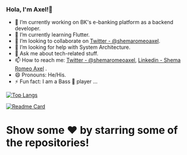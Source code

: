 ### Hola, I'm Axel!👋


- 🔭 I’m currently working on BK's e-banking platform as a backend developer.
- 🌱 I’m currently learning Flutter.
- 👯 I’m looking to collaborate on [Twitter - @shemaromeoaxel](https://twitter.com/shemaromeoaxel).
- 🤔 I’m looking for help with System Architecture.
- 💬 Ask me about tech-related stuff.
- 📫 How to reach me: [Twitter - @shemaromeoaxel](https://twitter.com/shemaromeoaxel), [Linkedin - Shema Romeo Axel](https://www.linkedin.com/in/shema-romeo-axel-105a03199/) .
- 😄 Pronouns: He/His.
- ⚡ Fun fact: I am a Bass 🎸 player ...



[![Top Langs](https://github-readme-stats.vercel.app/api/top-langs/?username=ShemaAxel&layout=compact)](https://github.com/ShemaAxel/github-readme-stats)


[![Readme Card](https://github-readme-stats.vercel.app/api/pin/?username=ShemaAxel&repo=github-readme-stats)](https://github.com/ShemaAxel/ar_solar_system)




# Show some ❤️ by starring some of the repositories!


